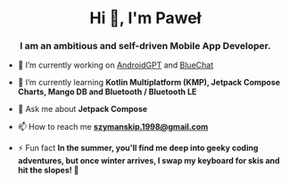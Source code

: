 <h1 align="center">Hi 👋, I'm Paweł</h1>
<h3 align="center">I am an ambitious and self-driven Mobile App Developer.</h3>

- 🔭 I’m currently working on [AndroidGPT](https://github.com/Pablit0x/AndroidGPT) and [BlueChat](https://github.com/Pablit0x/BlueChat)

- 🌱 I’m currently learning **Kotlin Multiplatform (KMP), Jetpack Compose Charts, Mango DB and Bluetooth / Bluetooth LE**

- 💬 Ask me about **Jetpack Compose**

- 📫 How to reach me **szymanskip.1998@gmail.com**

- ⚡ Fun fact **In the summer, you'll find me deep into geeky coding adventures, but once winter arrives, I swap my keyboard for skis and hit the slopes! 🎿**


</p>
